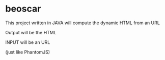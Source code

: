 # beoscar

This project written in JAVA will compute the dynamic HTML from an URL

Output will be the HTML

INPUT will be an URL


(just like PhantomJS)
